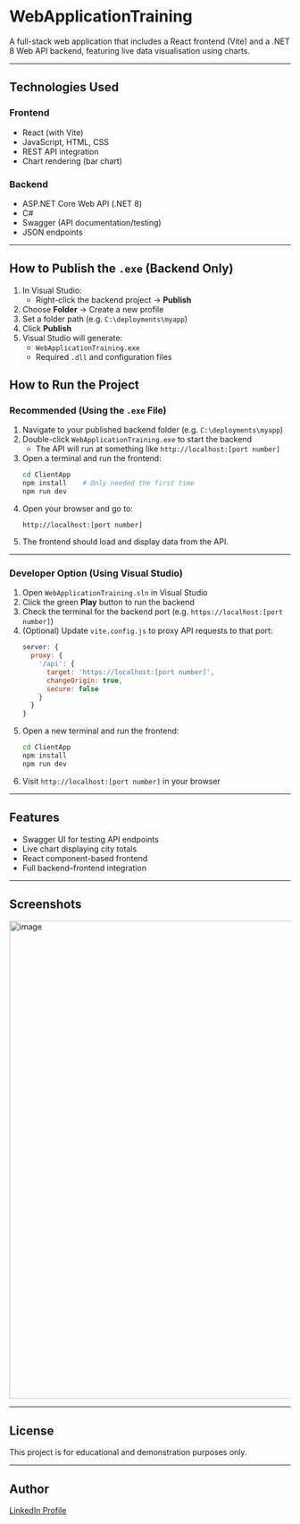# WebApplicationTraining

A full-stack web application that includes a React frontend (Vite) and a .NET 8 Web API backend, featuring live data visualisation using charts.

---

## Technologies Used

### Frontend
- React (with Vite)
- JavaScript, HTML, CSS
- REST API integration
- Chart rendering (bar chart)

### Backend
- ASP.NET Core Web API (.NET 8)
- C#
- Swagger (API documentation/testing)
- JSON endpoints

---

## How to Publish the `.exe` (Backend Only)

1. In Visual Studio:
   - Right-click the backend project → **Publish**
2. Choose **Folder** → Create a new profile
3. Set a folder path (e.g. `C:\deployments\myapp`)
4. Click **Publish**
5. Visual Studio will generate:
   - `WebApplicationTraining.exe`
   - Required `.dll` and configuration files

##  How to Run the Project

### Recommended (Using the `.exe` File)

1. Navigate to your published backend folder (e.g. `C:\deployments\myapp`)
2. Double-click `WebApplicationTraining.exe` to start the backend
   - The API will run at something like `http://localhost:[port number]`
3. Open a terminal and run the frontend:
   ```bash
   cd ClientApp
   npm install    # Only needed the first time
   npm run dev
   ```
4. Open your browser and go to:
   ```
   http://localhost:[port number]
   ```
5. The frontend should load and display data from the API.

---

### Developer Option (Using Visual Studio)

1. Open `WebApplicationTraining.sln` in Visual Studio
2. Click the green **Play** button to run the backend
3. Check the terminal for the backend port (e.g. `https://localhost:[port number]`)
4. (Optional) Update `vite.config.js` to proxy API requests to that port:
   ```js
   server: {
     proxy: {
       '/api': {
         target: 'https://localhost:[port number]',
         changeOrigin: true,
         secure: false
       }
     }
   }
   ```
5. Open a new terminal and run the frontend:
   ```bash
   cd ClientApp
   npm install
   npm run dev
   ```
6. Visit `http://localhost:[port number]` in your browser

---

## Features

- Swagger UI for testing API endpoints
- Live chart displaying city totals
- React component-based frontend
- Full backend–frontend integration

---

## Screenshots

<img width="854" alt="image" src="https://github.com/user-attachments/assets/a2696081-4253-4740-93f7-2286b52df7d1" />


---

## License

This project is for educational and demonstration purposes only.

---

## Author
[LinkedIn Profile](https://linkedin.com/in/adam-mccomiskey-048a17168)
